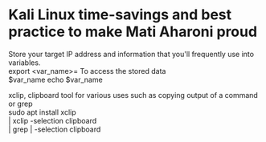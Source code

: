 # Kali Linux time-savings and best practice to make Mati Aharoni proud  

Store your target IP address and information that you'll frequently use into variables.  
export <var_name>=<store>
To access the stored data  
$var_name
echo $var_name

xclip, clipboard tool for various uses such as copying output of a command or grep  
sudo apt install xclip  
<command> | xclip -selection clipboard  
<command> | grep <word> | -selection clipboard  
